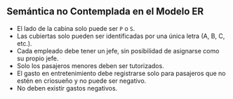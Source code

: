 ## Semántica no Contemplada en el Modelo ER

- El lado de la cabina solo puede ser `P` o `S`.
- Las cubiertas solo pueden ser identificadas por una única letra (A, B, C, etc.).
- Cada empleado debe tener un jefe, sin posibilidad de asignarse como su propio jefe.
- Solo los pasajeros menores deben ser tutorizados.
- El gasto en entretenimiento debe registrarse solo para pasajeros que no estén en criosueño y no puede ser negativo.
- No deben existir gastos negativos.
